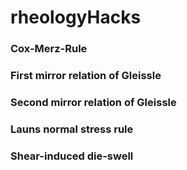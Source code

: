 # rheologyHacks

### Cox-Merz-Rule

### First mirror relation of Gleissle

### Second mirror relation of Gleissle

### Launs normal stress rule

### Shear-induced die-swell
